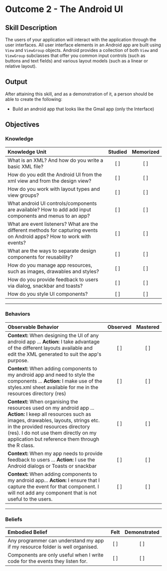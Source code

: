 # Outcome 2 - The Android UI

## Skill Description
The users of your application will interact with the application through the user interfaces. All user interface elements in an Android app are built using `View` and `ViewGroup` objects. Android provides a collection of both `View` and `ViewGroup` subclasses that offer you common input controls (such as buttons and text fields) and various layout models (such as a linear or relative layout).

## Output
After attaining this skill, and as a demonstration of it, a person should be able to create the following:
- Build an android app that looks like the Gmail app (only the Interface)

## Objectives

### Knowledge

| Knowledge Unit   |      Studied      | Memorized |
|:-------------|:------------------:|:--------:|
| What is an XML? And how do you write a basic XML file?| [ ] | [ ] |
| How do you edit the Android UI from the xml view and from the design view? | [ ] | [ ] |
| How do you work with layout types and view groups? | [ ] | [ ] |
| What android UI controls/components are available? How to add add input components and menus to an app? | [ ] | [ ] |
| What are event listeners? What are the different methods for capturing events on Android apps? How to work with events? | [ ] | [ ] |
| What are the ways to separate design components for reusability?| [ ] | [ ] |
| How do you manage app resources, such as images, drawables and styles? | [ ] | [ ] |
| How do you provide feedback to users via dialog, snackbar and toasts? | [ ] | [ ] |
| How do you style UI components? | [ ] | [ ] |

----------

### Behaviors

| Observable Behavior   |      Observed      | Mastered |
|:-------------|:------------------:|:--------:|
| **Context:** When designing the UI of any android app ... **Action:** I take advantage of the different layouts available and edit the XML generated to suit the app's purpose.| [ ] | [ ]  |
| **Context:**  When adding components to my android app and need to style the components ... **Action:** I make use of the styles.xml sheet available for me in the resources directory (res) |   [ ]   |   [ ] |
| **Context:** When organising the resources used on my android app ... **Action:** I keep all resources such as images, drawables, layouts, strings etc. in the provided resources directory (res). I do not use them directly on my application but reference them through the R class.| [ ] | [ ]  |
| **Context:** When my app needs to provide feedback to users ... **Action:** I use the Android dialogs or Toasts or snackbar |   [ ]   |   [ ] |
| **Context:** When adding components to my android app... **Action:**  I ensure that I capture the event for that component. I will not add any component that is not useful to the users. |   [ ]   |   [ ] |

----------

### Beliefs

| Embodied Belief   |      Felt      | Demonstrated |
|:-------------|:------------------:|:--------:|
| Any programmer can understand my app if my resource folder is well organised. | [ ] | [ ]  |
| Components are only useful when I write code for the events they listen for. |   [ ]   |   [ ] |